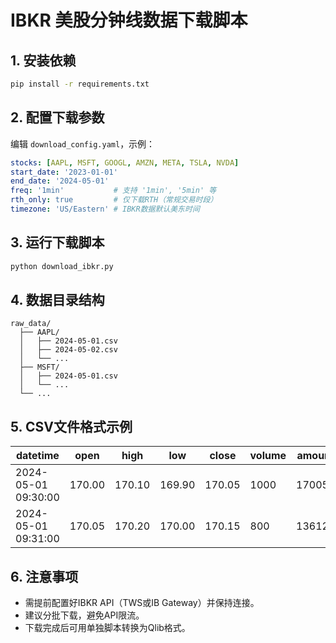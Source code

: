 # IBKR 美股分钟线数据下载脚本

## 1. 安装依赖
```bash
pip install -r requirements.txt
```

## 2. 配置下载参数
编辑 `download_config.yaml`，示例：
```yaml
stocks: [AAPL, MSFT, GOOGL, AMZN, META, TSLA, NVDA]
start_date: '2023-01-01'
end_date: '2024-05-01'
freq: '1min'           # 支持 '1min', '5min' 等
rth_only: true         # 仅下载RTH（常规交易时段）
timezone: 'US/Eastern' # IBKR数据默认美东时间
```

## 3. 运行下载脚本
```bash
python download_ibkr.py
```

## 4. 数据目录结构
```
raw_data/
  ├── AAPL/
  │   ├── 2024-05-01.csv
  │   ├── 2024-05-02.csv
  │   └── ...
  ├── MSFT/
  │   ├── 2024-05-01.csv
  │   └── ...
  └── ...
```

## 5. CSV文件格式示例
| datetime            | open   | high   | low    | close  | volume | amount  |
|---------------------|--------|--------|--------|--------|--------|---------|
| 2024-05-01 09:30:00 | 170.00 | 170.10 | 169.90 | 170.05 | 1000   | 170050  |
| 2024-05-01 09:31:00 | 170.05 | 170.20 | 170.00 | 170.15 | 800    | 136120  |

## 6. 注意事项
- 需提前配置好IBKR API（TWS或IB Gateway）并保持连接。
- 建议分批下载，避免API限流。
- 下载完成后可用单独脚本转换为Qlib格式。 